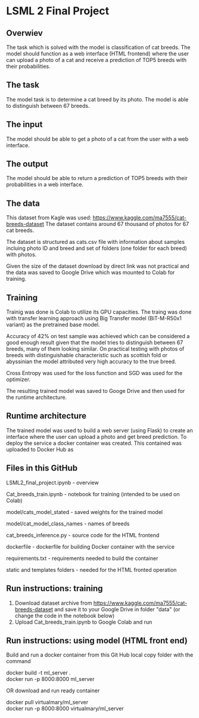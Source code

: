 # LSML 2 Final Project
## Overwiev
The task which is solved with the model is classification of cat breeds.
The model should function as a web interface (HTML frontend) where the user can upload a photo of a cat and receive a prediction of TOP5 breeds with their probabilities.
## The task
The model task is to determine a cat breed by its photo. The model is able to distinguish between 67 breeds.
## The input
The model should be able to get a photo of a cat from the user with a web interface.
## The output
The model should be able to return a prediction of TOP5 breeds with their probabilities in a web interface.
## The data
This dataset from Kagle was used:
https://www.kaggle.com/ma7555/cat-breeds-dataset
The dataset contains around 67 thousand of photos for 67 cat breeds. 

The dataset is structured as cats.csv file with information about samples incluing photo ID and breed and set of folders (one folder for each breed) with photos.

Given the size of the dataset download by direct link was not practical and the data was saved to Google Drive which was mounted to Colab for training.
## Training
Trainig was done is Colab to utilize its GPU capacities. The traing was done with transfer learning approach using Big Transfer model (BiT-M-R50x1 variant) as the pretrained base model.

Accuracy of 42% on test sample was achieved which can be considered a good enough result given that the model tries to distinguish between 67 breeds, many of them looking similar. On practical testing with photos of breeds with distinguishable characteristic such as scottish fold or abyssinian the model attributed very high accuracy to the true breed.

Cross Entropy was used for the loss function and SGD was used for the optimizer.

The resulting trained model was saved to Googe Drive and then used for the runtime architecture.

## Runtime architecture
The trained model was used to build a web server (using Flask) to create an interface where the user can upload a photo and get breed prediction. To deploy the service a docker container was created. This contained was uploaded to Docker Hub as 

## Files in this GitHub
LSML2_final_project.ipynb - overview

Cat_breeds_train.ipynb - notebook for training (intended to be used on Colab)

model/cats_model_stated - saved weights for the trained model

model/cat_model_class_names - names of breeds

cat_breeds_inference.py - source code for the HTML frontend

dockerfile - dockerfile for building Docker container with the service

requirements.txt - requirements needed to build the container

static and templates folders - needed for the HTML fronted operation

## Run instructions: training

1. Download dataset archive from https://www.kaggle.com/ma7555/cat-breeds-dataset and save it to your Google Drive in folder "data" (or change the code in the notebook below)
2. Upload Cat_breeds_train.ipynb to Google Colab and run

## Run instructions: using model (HTML front end)
Build and run a docker container from this Git Hub local copy folder with the command

docker build -t ml_server .  
docker run -p 8000:8000 ml_server 

OR download and run ready container

docker pull virtualmary/ml_server    
docker run -p 8000:8000 virtualmary/ml_server

